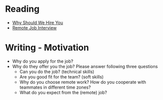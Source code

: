 # Reading

* [Why Should We Hire You](https://novoresume.com/career-blog/why-should-we-hire-you-best-answers)
* [Remote Job Interview](https://www.themuse.com/advice/interview-questions-remote-work )

# Writing - Motivation

*  Why do you apply for the job? 
*  Why do they offer you the job? Please answer following three questions
      - Can you do the job? (technical skills)
      - Are you good fit for the team? (soft skills)
      - Why do you choose remote work? How do you cooperate with teammates in different time zones?
      - What do you expect from the (remote) job?
